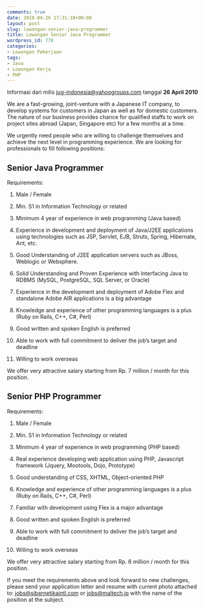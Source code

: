 ```yaml
---
comments: true
date: 2010-04-26 17:31:18+00:00
layout: post
slug: lowongan-senior-java-programmer
title: Lowongan Senior Java Programmer
wordpress_id: 778
categories:
- Lowongan Pekerjaan
tags:
- Java
- Lowongan Kerja
- PHP
---
```


Informasi dari milis [jug-indonesia@yahoogroups.com](jug-indonesia@yahoogroups.com) tanggal **26 April 2010**

We are a fast-growing, joint-venture with a Japanese IT company, to develop systems for customers in Japan as well as for  domestic customers. The nature of our business provides chance for qualified staffs to work on project sites abroad (Japan,  Singapore etc) for a few months at a time.

We urgently need people who are willing to challenge themselves and achieve the next level in programming experience.
We are looking for professionals to fill following positions:



## Senior Java Programmer


Requirements:




  1. Male / Female


  2. Min. S1 in Information Technology or related


  3. Minimum 4 year of experience in web programming (Java based)


  4. Experience in development and deployment of Java/J2EE applications using technologies such as JSP, Servlet, EJB, Struts, Spring, Hibernate, Ant, etc.


  5. Good Understanding of J2EE application servers such as JBoss, Weblogic or Websphere.


  6. Solid Understanding and Proven Experience with Interfacing Java to RDBMS (MySQL, PostgreSQL, SQL Server, or Oracle)


  7. Experience in the development and deployment of Adobe Flex and standalone Adobe AIR applications is a big advantage


  8. Knowledge and experience of other programming languages is a plus (Ruby on Rails, C++, C#, Perl)


  9. Good written and spoken English is preferred


  10. Able to work with full commitment to deliver the job’s target and deadline


  11. Willing to work overseas



We offer very attractive salary starting from Rp. 7 million / month for this position.



## Senior PHP Programmer


Requirements:




  1. Male / Female


  2. Min. S1 in Information Technology or related


  3. Minimum 4 year of experience in web programming (PHP based)


  4. Real experience developing web application using PHP, Javascript framework (Jquery, Mootools, Dojo, Prototype)


  5. Good understanding of CSS, XHTML, Object-oriented PHP


  6. Knowledge and experience of other programming languages is a plus (Ruby on Rails, C++, C#, Perl)


  7. Familiar with development using Flex is a major advantage


  8. Good written and spoken English is preferred


  9. Able to work with full commitment to deliver the job’s target and deadline


  10. Willing to work overseas



We offer very attractive salary starting from Rp. 6 million / month for this position.

If you meet the requirements above and look forward to new challenges, please send your application letter and resume with current photo attached to:
[jobs@sibernetikaintl.com](mailto:jobs@sibernetikaintl.com) or [jobs@maltech.jp](mailto:jobs@maltech.jp) with the name of the position at the subject.
